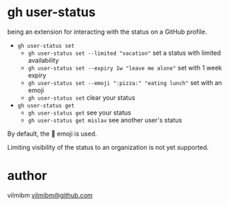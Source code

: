 # gh user-status

being an extension for interacting with the status on a GitHub profile.

- `gh user-status set`
	- `gh user-status set --limited "vacation"` set a status with limited availability
	- `gh user-status set --expiry 1w "leave me alone"` set with 1 week expiry
	- `gh user-status set --emoji ":pizza:" "eating lunch"` set with an emoji
	- `gh user-status set` clear your status
- `gh user-status get`
	- `gh user-status get` see your status
	- `gh user-status get mislav` see another user's status

By default, the :thought_balloon: emoji is used.

Limiting visibility of the status to an organization is not yet supported.

# author

vilmibm <vilmibm@github.com>